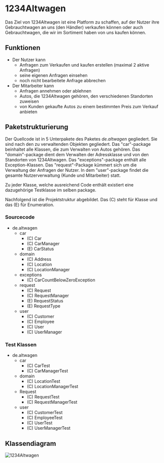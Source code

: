 # 1234Altwagen

Das Ziel von 1234Altwagen ist eine Platform zu schaffen, auf der Nutzer ihre Gebrauchtwagen an uns (den Händler) verkaufen können oder auch Gebrauchtwagen, die wir im Sortiment haben von uns kaufen können. 

## Funktionen
* Der Nutzer kann 
  * Anfragen zum Verkaufen und kaufen erstellen (maximal 2 aktive Anfragen)
  * seine eigenen Anfragen einsehen
  * noch nicht bearbeitete Anfrage abbrechen
* Der Mitarbeiter kann
  * Anfragen annehmen oder ablehnen
  * Autos, die 1234Altwagen gehören, den verschiedenen Standorten zuweisen
  * von Kunden gekaufte Autos zu einem bestimmten Preis zum Verkauf anbieten
  
## Paketstrukturierung
Der Quellcode ist in 5 Unterpakete des Paketes *de.altwagen* gegliedert. Sie sind nach den zu verwaltenden Objekten gegliedert. Das "car"-package beinhaltet alle Klassen, die zum Verwalten von Autos gehören. Das "domain"-package dient dem Verwalten der Adressklasse und von den Standorten von 1234Altwagen. Das "exceptions"-package enthält alle Exception-Klassen. Das "request"-Package kümmert sich um die Verwaltung der Anfragen der Nutzer. In dem "user"-package findet die gesamte Nutzerverwaltung (Kunde und Mitarbeiter) statt.

Zu jeder Klasse, welche ausreichend Code enthält existiert eine dazugehörige Testklasse im selben package.

Nachfolgend ist die Projektstruktur abgebildet. Das (C) steht für Klasse und das (E) für Enumeration.
### Sourcecode
* de.altwagen
  * car
    * (C) Car
    * (C) CarManager
    * (E) CarStatus
  * domain
    * (C) Address
    * (C) Location
    * (C) LocationManager
  * exceptions
    * (C) CarCountBelowZeroException
  * request
    * (C) Request
    * (C) RequestManager
    * (E) RequestStatus
    * (E) RequestType
  * user
    * (C) Customer
    * (C) Employee
    * (C) User
    * (C) UserManager
    
### Test Klassen
* de.altwagen
  * car
    * (C) CarTest
    * (C) CarManagerTest
  * domain
    * (C) LocationTest
    * (C) LocationManagerTest
  * Request
    * (C) RequestTest
    * (C) RequestManagerTest
  * user
    * (C) CustomerTest
    * (C) EmployeeTest
    * (C) UserTest
    * (C) UserManagerTest
    
## Klassendiagram

![1234Altwagen](http://www.plantuml.com/plantuml/proxy?cache=no&src=https://raw.githubusercontent.com/fh-erfurt/1234Altwagen/master/readmeFiles/klassendiagramm.iuml)
